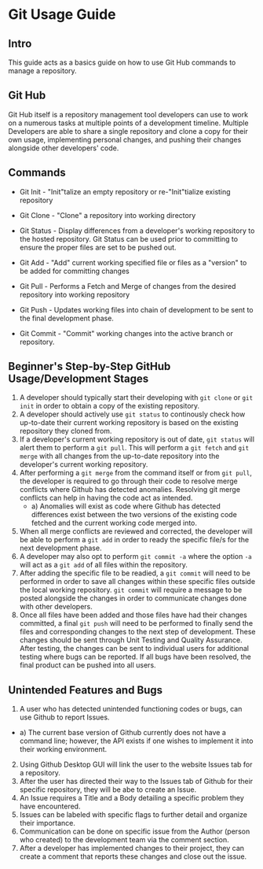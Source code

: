 # Git Usage Guide

## Intro
This guide acts as a basics guide on how to use Git Hub commands to manage a repository.

## Git Hub
Git Hub itself is a repository management tool developers can use to work on a numerous tasks at multiple points of a development timeline.  Multiple Developers are able to share a single repository and clone a copy for their own usage, implementing personal changes, and pushing their changes alongside other developers' code.

## Commands

* Git Init - "Init"talize an empty repository or re-"Init"tialize existing repository
* Git Clone - "Clone" a repository into working directory

* Git Status - Display differences from a developer's working repository to the hosted repository.  Git Status can be used prior to committing to ensure the proper files are set to be pushed out. 

* Git Add - "Add" current working specified file or files as a "version" to be added for committing changes

* Git Pull - Performs a Fetch and Merge of changes from the desired repository into working repository

* Git Push - Updates working files into chain of development to be sent to the final development phase.

* Git Commit - "Commit" working changes into the active branch or repository.

## Beginner's Step-by-Step GitHub Usage/Development Stages
1)  A developer should typically start their developing with `git clone` or `git init` in order to obtain a copy of the existing repository.
2)  A developer should actively use `git status` to continously check how up-to-date their current working repository is based on the existing repository they cloned from.
3)  If a developer's current working repository is out of date, `git status` will alert them to perform a `git pull`.  This will perform a `git fetch` and `git merge` with all changes from the up-to-date repository into the developer's current working repository.
4)  After performing a `git merge` from the command itself or from `git pull`, the developer is required to go through their code to resolve merge conflicts where Github has detected anomalies.  Resolving git merge conflicts can help in having the code act as intended.
    * a) Anomalies will exist as code where Github has detected differences exist between the two versions of the existing code fetched and the current working code merged into.
5)  When all merge conflicts are reviewed and corrected, the developer will be able to perform a `git add` in order to ready the specific file/s for the next development phase.
6)  A developer may also opt to perform `git commit -a` where the option `-a` will act as a `git add` of all files within the repository.
7)  After adding the specific file to be readied, a `git commit` will need to be performed in order to save all changes within these specific files outside the local working repository.  `git commit` will require a message to be posted alongside the changes in order to communicate changes done with other developers.
8)  Once all files have been added and those files have had their changes committed, a final `git push` will need to be performed to finally send the files and corresponding changes to the next step of development.  These changes should be sent through Unit Testing and Quality Assurance.  After testing, the changes can be sent to individual users for additional testing where bugs can be reported.  If all bugs have been resolved, the final product can be pushed into all users.

## Unintended Features and Bugs
1)  A user who has detected unintended functioning codes or bugs, can use Github to report Issues.
   * a)  The current base version of Github currently does not have a command line; however, the API exists if one wishes to implement it into their working environment.
2)  Using Github Desktop GUI will link the user to the website Issues tab for a repository.
3)  After the user has directed their way to the Issues tab of Github for their specific repository, they will be abe to create an Issue.
4)  An Issue requires a Title and a Body detailing a specific problem they have encountered.
5)  Issues can be labeled with specific flags to further detail and organize their importance.
6)  Communication can be done on specific issue from the Author (person who created) to the development team via the comment section.
7)  After a developer has implemented changes to their project, they can create a comment that reports these changes and close out the issue.
